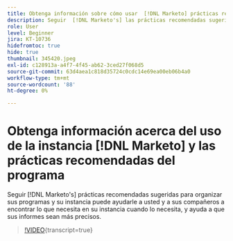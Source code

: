 ```yaml
---
title: Obtenga información sobre cómo usar  [!DNL Marketo] prácticas recomendadas de instancia y programa
description: Seguir  [!DNL Marketo's] las prácticas recomendadas sugeridas para organizar sus programas y su instancia puede ayudarle a usted y a sus colegas a encontrar lo que necesita en su instancia cuando lo necesita, y ayuda a que sus informes sean más precisos.
role: User
level: Beginner
jira: KT-10736
hidefromtoc: true
hide: true
thumbnail: 345420.jpeg
exl-id: c128913a-a4f7-4f45-ab62-3ced27f068d5
source-git-commit: 63d4aea1c818d35724c0cdc14e69ea00eb06b4a0
workflow-type: tm+mt
source-wordcount: '88'
ht-degree: 0%

---
```


# Obtenga información acerca del uso de la instancia [!DNL Marketo] y las prácticas recomendadas del programa

Seguir [!DNL Marketo's] prácticas recomendadas sugeridas para organizar sus programas y su instancia puede ayudarle a usted y a sus compañeros a encontrar lo que necesita en su instancia cuando lo necesita, y ayuda a que sus informes sean más precisos.

>[!VIDEO](https://video.tv.adobe.com/v/345420/?quality=12&learn=on){transcript=true}
